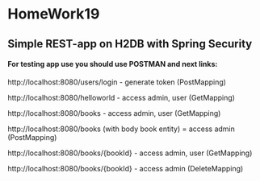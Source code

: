 # HomeWork19
## Simple REST-app on H2DB with Spring Security

#### For testing app use you should use POSTMAN and next links:
http://localhost:8080/users/login   -  generate token (PostMapping)

http://localhost:8080/helloworld - access admin, user (GetMapping)

http://localhost:8080/books - access admin, user (GetMapping)

http://localhost:8080/books (with body book entity) = access admin (PostMapping)

http://localhost:8080/books/{bookId} - access admin, user (GetMapping)

http://localhost:8080/books/{bookId} - access admin  (DeleteMapping)


